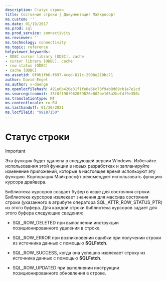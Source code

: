 ```yaml
---
description: Статус строки
title: Состояние строки | Документация Майкрософт
ms.custom: ''
ms.date: 01/19/2017
ms.prod: sql
ms.prod_service: connectivity
ms.reviewer: ''
ms.technology: connectivity
ms.topic: reference
helpviewer_keywords:
- ODBC cursor library [ODBC], cache
- cursor library [ODBC], cache
- row status [ODBC]
- cache [ODBC]
ms.assetid: 0f0b1fb6-f697-4ced-811c-2908e210bc71
author: David-Engel
ms.author: v-daenge
ms.openlocfilehash: 491e0b420e31f1fe8e66c73f9ab8d89cb1e7e1cd
ms.sourcegitcommit: 33f0f190f962059826e002be165a2bef4f9e350c
ms.translationtype: MT
ms.contentlocale: ru-RU
ms.lasthandoff: 01/30/2021
ms.locfileid: "99187150"
---
```

# <a name="row-status"></a>Статус строки
> [!IMPORTANT]  
>  Эта функция будет удалена в следующей версии Windows. Избегайте использования этой функции в новых разработках и запланируйте изменение приложений, которые в настоящее время используют эту функцию. Корпорация Майкрософт рекомендует использовать функцию курсора драйвера.  
  
 Библиотека курсоров создает буфер в кэше для состояния строки. Библиотека курсоров извлекает значения для массива состояния строки (указанного в атрибуте оператора SQL_ATTR_ROW_STATUS_PTR) из этого буфера. Для каждой строки библиотека курсоров задает для этого буфера следующие сведения:  
  
-   SQL_ROW_DELETED при выполнении инструкции позиционированного удаления в строке.  
  
-   SQL_ROW_ERROR при возникновении ошибки при получении строки из источника данных с помощью **SQLFetch**.  
  
-   SQL_ROW_SUCCESS, когда она успешно извлекает строку из источника данных с помощью **SQLFetch**.  
  
-   SQL_ROW_UPDATED при выполнении инструкции позиционированного обновления в строке.
